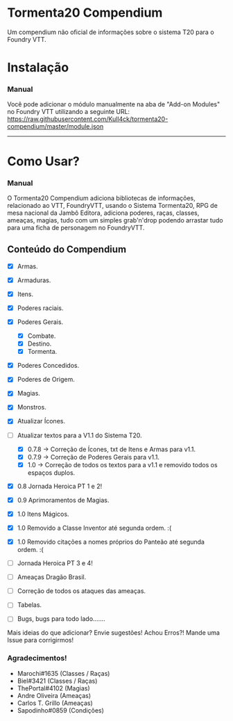 # Tormenta20 Compendium

Um compendium não oficial de informações sobre o sistema T20 para o Foundry VTT.

# Instalação

### Manual

Você pode adicionar o módulo manualmente na aba de "Add-on Modules" no Foundry VTT utilizando a seguinte URL:
https://raw.githubusercontent.com/Kull4ck/tormenta20-compendium/master/module.json

---

# Como Usar?

### Manual

O Tormenta20 Compendium adiciona bibliotecas de informações, relacionado ao VTT, FoundryVTT, usando o Sistema Tormenta20, RPG de mesa nacional da Jambô Editora, adiciona poderes, raças, classes, ameaças, magias, tudo com um simples grab'n'drop podendo arrastar tudo para uma ficha de personagem no FoundryVTT.

## Conteúdo do Compendium

- [x] Armas.
- [x] Armaduras.
- [x] Itens.
- [x] Poderes raciais.
- [x] Poderes Gerais.
  - [x] Combate.
  - [x] Destino.
  - [x] Tormenta.
- [x] Poderes Concedidos.
- [x] Poderes de Origem.
- [x] Magias.
- [x] Monstros.
- [x] Atualizar Ícones.
- [ ] Atualizar textos para a V1.1 do Sistema T20.
  - [x] 0.7.8 -> Correção de Ícones, txt de Itens e Armas para v1.1.
  - [x] 0.7.9 -> Correção de Poderes Gerais para v1.1.
  - [x] 1.0 -> Correção de todos os textos para a v1.1 e removido todos os espaços duplos. 
- [x] 0.8 Jornada Heroica PT 1 e 2!
- [x] 0.9 Aprimoramentos de Magias.
- [x] 1.0 Itens Mágicos.
- [x] 1.0 Removido a Classe Inventor até segunda ordem. :(
- [x] 1.0 Removido citações a nomes próprios do Panteão até segunda ordem. :(
- [ ] Jornada Heroica PT 3 e 4!
- [ ] Ameaças Dragão Brasil.
- [ ] Correção de todos os ataques das ameaças.
- [ ] Tabelas.
- [ ]  Bugs, bugs para todo lado.......


Mais ideias do que adicionar? Envie sugestões! Achou Erros?! Mande uma Issue para corrigirmos!



### Agradecimentos!

- Marochi#1635 (Classes / Raças)
- Biel#3421 (Classes / Raças)
- ThePortal#4102 (Magias)
- Andre Oliveira (Ameaças)
- Carlos T. Grillo (Ameaças)
- Sapodinho#0859 (Condições)

